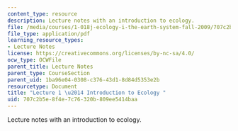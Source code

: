 ```yaml
---
content_type: resource
description: Lecture notes with an introduction to ecology.
file: /media/courses/1-018j-ecology-i-the-earth-system-fall-2009/707c2b5e8f4e7c76320b809ee5414baa_MIT1_018JF09_Lec01.pdf
file_type: application/pdf
learning_resource_types:
- Lecture Notes
license: https://creativecommons.org/licenses/by-nc-sa/4.0/
ocw_type: OCWFile
parent_title: Lecture Notes
parent_type: CourseSection
parent_uid: 1ba96e04-0308-c376-43d1-8d84d5353e2b
resourcetype: Document
title: "Lecture 1 \u2014 Introduction to Ecology "
uid: 707c2b5e-8f4e-7c76-320b-809ee5414baa
---
```

Lecture notes with an introduction to ecology.